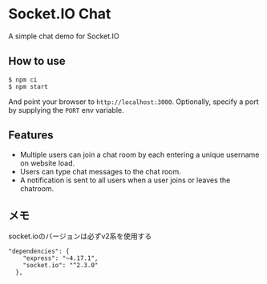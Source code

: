 
# Socket.IO Chat

A simple chat demo for Socket.IO

## How to use

```
$ npm ci
$ npm start
```

And point your browser to `http://localhost:3000`. Optionally, specify
a port by supplying the `PORT` env variable.

## Features

- Multiple users can join a chat room by each entering a unique username
on website load.
- Users can type chat messages to the chat room.
- A notification is sent to all users when a user joins or leaves
the chatroom.

## メモ
socket.ioのバージョンは必ずv2系を使用する

```
"dependencies": {
    "express": "~4.17.1",
    "socket.io": "^2.3.0"
  },
```
